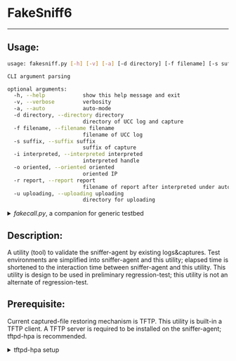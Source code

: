 # FakeSniff6
---

## Usage:

```sh
usage: fakesniff.py [-h] [-v] [-a] [-d directory] [-f filename] [-s suffix] [-i interpreted] [-o oriented] [-r report] [-u uploading]

CLI argument parsing

optional arguments:
  -h, --help            show this help message and exit
  -v, --verbose         verbosity
  -a, --auto            auto-mode
  -d directory, --directory directory
                        directory of UCC log and capture
  -f filename, --filename filename
                        filename of UCC log
  -s suffix, --suffix suffix
                        suffix of capture
  -i interpreted, --interpreted interpreted
                        interpreted handle
  -o oriented, --oriented oriented
                        oriented IP
  -r report, --report report
                        filename of report after interpreted under auto-mode
  -u uploading, --uploading uploading
                        directory for uploading
```

<details>
<summary><i>fakecall.py</i>, a companion for generic testbed</summary>

```sh
usage: fakecall.py [-h] [-v] [-a] [-n name] [-d directory] [-f filename] [-i interpreted] [-o oriented] [-r report]

CLI argument parsing

optional arguments:
  -h, --help            show this help message and exit
  -v, --verbose         verbosity
  -a, --auto            auto-mode
  -n name, --name name  display name for specific handle
  -d directory, --directory directory
                        directory of UCC log and capture
  -f filename, --filename filename
                        filename of UCC log
  -i interpreted, --interpreted interpreted
                        interpreted handle
  -o oriented, --oriented oriented
                        oriented IP
  -r report, --report report
                        filename of report after interpreted under auto-mode
```

</details>

## Description:

A utility (tool) to validate the sniffer-agent by existing logs&captures. Test environments are simplified into sniffer-agent and this utility; elapsed time is shortened to the interaction time between sniffer-agent and this utility. This utility is design to be used in preliminary regression-test; this utility is not an alternate of regression-test.

## Prerequisite:

Current captured-file restoring mechanism is TFTP. This utility is built-in a TFTP client. A TFTP server is required to be installed on the sniffer-agent; tftpd-hpa is recommended.
<details>
<summary>tftpd-hpa setup</summary>

To install tftpd-hpa:

```sh
sudo apt-get install tftpd-hpa
```

To modify tftpd-hpa configuration file (/etc/default/tftpd-hpa) as:

```sh
# /etc/default/tftpd-hpa

TFTP_USERNAME="tftp"
# TFTP_DIRECTORY="/srv/tftp"
TFTP_DIRECTORY="/WTSSniffer"
TFTP_ADDRESS=":69"
# TFTP_OPTIONS="--secure"
TFTP_OPTIONS="-l -c -s"

#-c: Allow new files to be created
#-s: Change root directory on startup.
#-l: Run the server in standalone (listen) mode, rather than run from inetd.
```

To launch tftpd-hpa:

```sh
sudo service tftpd-hpa start
```
</details>


